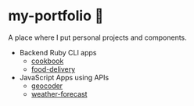 # my-portfolio 🌲

A place where I put personal projects and components. 

- Backend Ruby CLI apps
    - [cookbook](https://github.com/eytienne87/my-portfolio/tree/master/cookbook-redo/lib)
    - [food-delivery](https://github.com/eytienne87/my-portfolio/tree/master/food-delivery-redo)
- JavaScript Apps using APIs
    - [geocoder](https://github.com/eytienne87/my-portfolio/tree/master/geocoder)
    - [weather-forecast](https://github.com/eytienne87/my-portfolio/tree/master/weather-forecast)
